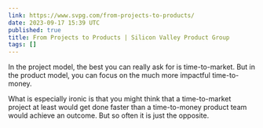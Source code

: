 ```yaml
---
link: https://www.svpg.com/from-projects-to-products/
date: 2023-09-17 15:39 UTC
published: true
title: From Projects to Products | Silicon Valley Product Group
tags: []
---
```


In the project model, the best you can really ask for is time-to-market.  But in the product model, you can focus on the much more impactful time-to-money.

What is especially ironic is that you might think that a time-to-market project at least would get done faster than a time-to-money product team would achieve an outcome. But so often it is just the opposite.
